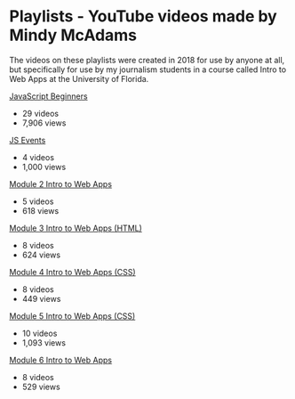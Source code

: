 # Playlists - YouTube videos made by Mindy McAdams

The videos on these playlists were created in 2018 for use by anyone at all, but specifically for use by my journalism students in a course called Intro to Web Apps at the University of Florida.

[JavaScript Beginners](https://www.youtube.com/playlist?list=PLrSy-6zPPndmuxnyUwOEPngT9aP6m_2On)
* 29 videos
* 7,906 views

[JS Events](https://www.youtube.com/playlist?list=PLrSy-6zPPndlCgyZ0oWTnd1wqxE_YtHfb)
* 4 videos
* 1,000 views

[Module 2 Intro to Web Apps](https://www.youtube.com/playlist?list=PLrSy-6zPPndm6oxQdkiFWXPv-I3Wf_a7I)
* 5 videos
* 618 views

[Module 3 Intro to Web Apps (HTML)](https://www.youtube.com/playlist?list=PLrSy-6zPPndmHxNbLzsyCsG-AJU8gbrx8)
* 8 videos
* 624 views

[Module 4 Intro to Web Apps (CSS)](https://www.youtube.com/playlist?list=PLrSy-6zPPndkovcrRx-QCnZopXT_c8xvB)
* 8 videos
* 449 views

[Module 5 Intro to Web Apps (CSS)](https://www.youtube.com/playlist?list=PLrSy-6zPPndmdx0oEAyk9B3zOm2pao5k6)
* 10 videos
* 1,093 views

[Module 6 Intro to Web Apps](https://www.youtube.com/playlist?list=PLrSy-6zPPndkVRqWBJ1a1vG6cqgxxBMTu)
* 8 videos
* 529 views
